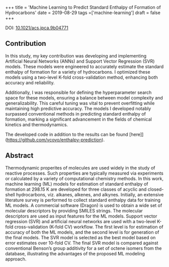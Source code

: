 +++
title = 'Machine Learning to Predict Standard Enthalpy of Formation of Hydrocarbons'
date = 2019-08-29
tags =['machine-learning']
draft = false
+++

DOI: [10.1021/acs.jpca.9b04771](https://doi.org/10.1021/acs.jpca.9b04771)

## Contribution

In this study, my key contribution was developing and implementing Artificial Neural Networks (ANNs) and Support Vector Regression (SVR) models. These models were engineered to accurately estimate the standard enthalpy of formation for a variety of hydrocarbons. I optimized these models using a two-level K-fold cross-validation method, enhancing both accuracy and reliability.

Additionally, I was responsible for defining the hyperparameter search space for these models, ensuring a balance between model complexity and generalizability. This careful tuning was vital to prevent overfitting while maintaining high predictive accuracy. The models I developed notably surpassed conventional methods in predicting standard enthalpy of formation, marking a significant advancement in the fields of chemical kinetics and thermodynamics.

The developed code in addition to the results can be found [here]](https://github.com/vcovo/enthalpy-prediction).

## Abstract

Thermodynamic properites of molecules are used widely in the study of reactive processes. Such properties are typically measured via experiments or calculated by a variety of computational chemistry methods. In this work, machine learning (ML) models for estimation of standard enthalpy of formation at 298.15 K are developed for three classes of acyclic and closed-shell hydrocarbons, viz. alkanes, alkenes, and alkynes. Initially, an extensive literature survey is performed to collect standard enthalpy data for training ML models. A commercial software (Dragon) is used to obtain a wide set of molecular descriptors by providing SMILES strings. The molecular descriptors are used as input features for the ML models. Support vector regression (SVR) and artificial neural networks are used with a two-level K-fold cross-validation (K-fold CV) workflow. The first level is for estimation of accuracy of both the ML models, and the second level is for generation of the final models. The SVR model is selected as the best model based on error estimates over 10-fold CV. The final SVR model is compared against conventional Benson’s group additivity for a set of octene isomers from the database, illustrating the advantages of the proposed ML modeling approach.
